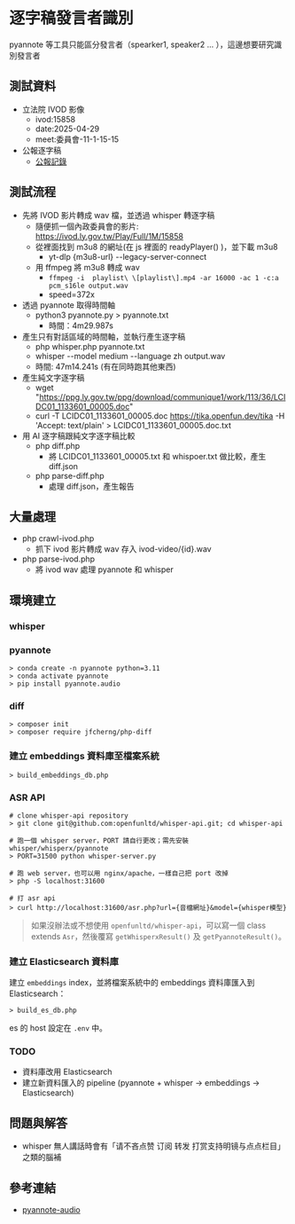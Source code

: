 # 逐字稿發言者識別

pyannote 等工具只能區分發言者（spearker1, speaker2 ... ），這邊想要研究識別發言者

## 測試資料
- 立法院 IVOD 影像
  - ivod:15858 
  - date:2025-04-29
  - meet:委員會-11-1-15-15
- 公報逐字稿
  - [公報記錄](https://ppg.ly.gov.tw/ppg/download/communique1/work/113/36/LCIDC01_1133601_00005.doc)

## 測試流程
- 先將 IVOD 影片轉成 wav 檔，並透過 whisper 轉逐字稿
  - 隨便抓一個內政委員會的影片: https://ivod.ly.gov.tw/Play/Full/1M/15858
  - 從裡面找到 m3u8 的網址(在 js 裡面的 readyPlayer() )，並下載 m3u8
    - yt-dlp {m3u8-url} --legacy-server-connect
  - 用 ffmpeg 將 m3u8 轉成 wav
    - ``` ffmpeg -i  playlist\ \[playlist\].mp4 -ar 16000 -ac 1 -c:a pcm_s16le output.wav ```
    - speed=372x
- 透過 pyannote 取得時間軸
  - python3 pyannote.py > pyannote.txt
    - 時間：4m29.987s
- 產生只有對話區域的時間軸，並執行產生逐字稿
  - php whisper.php pyannote.txt
  - whisper --model medium --language zh output.wav 
  - 時間: 47m14.241s (有在同時跑其他東西)
- 產生純文字逐字稿
  - wget "https://ppg.ly.gov.tw/ppg/download/communique1/work/113/36/LCIDC01_1133601_00005.doc"
  - curl -T LCIDC01_1133601_00005.doc https://tika.openfun.dev/tika -H 'Accept: text/plain' > LCIDC01_1133601_00005.doc.txt
- 用 AI 逐字稿跟純文字逐字稿比較
  - php diff.php 
    - 將 LCIDC01_1133601_00005.txt 和 whispoer.txt 做比較，產生 diff.json
  - php parse-diff.php
    - 處理 diff.json，產生報告


## 大量處理
- php crawl-ivod.php
  - 抓下 ivod 影片轉成 wav 存入 ivod-video/{id}.wav
- php parse-ivod.php
  - 將 ivod wav 處理 pyannote 和 whisper

## 環境建立
### whisper
### pyannote
```
> conda create -n pyannote python=3.11
> conda activate pyannote
> pip install pyannote.audio
```
### diff
```
> composer init
> composer require jfcherng/php-diff
```

### 建立 embeddings 資料庫至檔案系統
```
> build_embeddings_db.php
```

### ASR API
```
# clone whisper-api repository
> git clone git@github.com:openfunltd/whisper-api.git; cd whisper-api

# 跑一個 whisper server，PORT 請自行更改；需先安裝 whisper/whisperx/pyannote
> PORT=31500 python whisper-server.py

# 跑 web server，也可以用 nginx/apache，一樣自己把 port 改掉
> php -S localhost:31600

# 打 asr api
> curl http://localhost:31600/asr.php?url={音檔網址}&model={whisper模型}
```
> 如果沒辦法或不想使用 `openfunltd/whisper-api`，可以寫一個 class extends `Asr`，然後覆寫 `getWhisperxResult()` 及 `getPyannoteResult()`。

### 建立 Elasticsearch 資料庫
建立 `embeddings` index，並將檔案系統中的 embeddings 資料庫匯入到 Elasticsearch：
```
> build_es_db.php
```
es 的 host 設定在 `.env` 中。

### TODO
- 資料庫改用 Elasticsearch
- 建立新資料匯入的 pipeline (pyannote + whisper -> embeddings -> Elasticsearch)

## 問題與解答
- whisper 無人講話時會有「请不吝点赞 订阅 转发 打赏支持明镜与点点栏目」之類的腦補

## 參考連結
- [pyannote-audio](https://github.com/pyannote/pyannote-audio)
